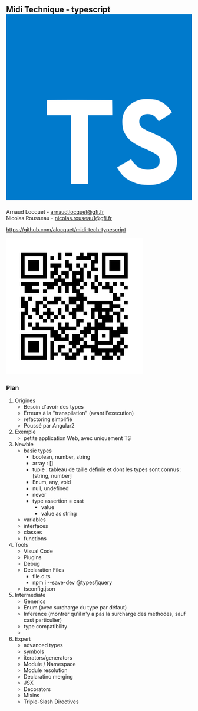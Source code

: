 ## Midi Technique - typescript ![logo](data/presentation/logo.png)  <!-- .element width="40%"-->
Arnaud Locquet - arnaud.locquet@gfi.fr<br>
Nicolas Rousseau - nicolas.rouseau1@gfi.fr



https://github.com/alocquet/midi-tech-typescript

![qrcode](data/presentation/qrcode-slides.jpg)



### Plan
1. Origines
    * Besoin d'avoir des types
    * Erreurs à la "transpilation" (avant l'execution)
    * refactoring simplifié
    * Poussé par Angular2
1. Exemple
    * petite application Web, avec uniquement TS
1. Newbie
    * basic types
        * boolean, number, string
        * array : []
        * tuple : tableau de taille définie et dont les types sont connus : [string, number]
        * Enum, any, void
        * null, undefined
        * never
        * type assertion = cast
            * <string>value
            * value as string
    * variables
    * interfaces
    * classes
    * functions
1. Tools
    * Visual Code
    * Plugins
    * Debug
    * Declaration Files
        * file.d.ts
        * npm i --save-dev @types/jquery
    * tsconfig.json
1. Intermediate
    * Generics
    * Enum (avec surcharge du type par défaut)
    * Inference (montrer qu'il n'y a pas la surcharge des méthodes, sauf cast particulier)
    * type compatibility
    * 
1. Expert
    * advanced types
    * symbols
    * iterators/generators
    * Module / Namespace
    * Module resolution
    * Declaratino merging
    * JSX
    * Decorators
    * Mixins
    * Triple-Slash Directives